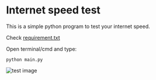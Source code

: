 # Internet speed test

This is a simple python program to test your internet speed.

Check [requirement.txt](https://github.com/devanaggarwal/code-n-stitch/blob/111-internet-speed-test/internet_speed_test/requirement.txt)

Open terminal/cmd and type:
```
python main.py
```

![test image](https://github.com/devanaggarwal/code-n-stitch/blob/111-internet-speed-test/internet_speed_test/Screenshot.png)
